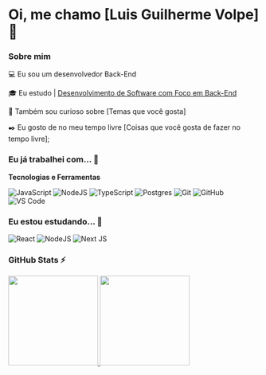 # Oi, me chamo [Luis Guilherme Volpe] 👋

### Sobre mim

💻 Eu sou um desenvolvedor Back-End 

<!-- Isso é um comentário, não irá aparecer no seu perfil
(Abaixo você seleciona o curso que você está fazendo no momento) -->

🎓 Eu estudo | [Desenvolvimento de Software com Foco em Back-End](https://cubos.academy/cursos/desenvolvimento-de-software-v2)

🔎 Também sou curioso sobre [Temas que você gosta]

✒️ Eu gosto de no meu tempo livre [Coisas que você gosta de fazer no tempo livre];

### Eu já trabalhei com... 🔧

**Tecnologias e Ferramentas**

<!-- (Aqui você pode adicionar tecnologias que aprendeu no curso, já listamos algumas delas, e outras que já domina)) -->

![JavaScript](https://img.shields.io/badge/javascript-%23323330.svg?style=for-the-badge&logo=javascript&logoColor=%23F7DF1E)
![NodeJS](https://img.shields.io/badge/node.js-6DA55F?style=for-the-badge&logo=node.js&logoColor=white)
![TypeScript](https://img.shields.io/badge/typescript-%23007ACC.svg?style=for-the-badge&logo=typescript&logoColor=white)
![Postgres](https://img.shields.io/badge/postgres-%23316192.svg?style=for-the-badge&logo=postgresql&logoColor=white)
![Git](https://img.shields.io/badge/git-%23F05033.svg?style=for-the-badge&logo=git&logoColor=white)
![GitHub](https://img.shields.io/badge/github-%23121011.svg?style=for-the-badge&logo=github&logoColor=white)
![VS Code](https://img.shields.io/badge/VS%20Code-0078d7.svg?style=for-the-badge&logo=visual-studio-code&logoColor=white)

<!-- (Já colocar tecnologias do On Demand que aprende no curso)) -->

### Eu estou estudando... 🧩
<!-- (Aqui você pode adicionar tecnologias que está estudando, inclusive para aumentar essa lista você listamos algumas das tecnologias ensinadas na nossa [Assinatura On Demand](https://cubos.academy/cubosondemand)) -->

![React](https://img.shields.io/badge/react-%2320232a.svg?style=for-the-badge&logo=react&logoColor=%2361DAFB)
![NodeJS](https://img.shields.io/badge/node.js-6DA55F?style=for-the-badge&logo=node.js&logoColor=white)
![Next JS](https://img.shields.io/badge/Next-black?style=for-the-badge&logo=next.js&logoColor=white)

<!-- (Você pode adicionar novas tecnologias insira ![Nome da Tecnologia](https://img.shields.io/badge/-[Nome da tecnologia]-[Cor do fundo]?style=flat-square&logo=[Nome da tecnologia])) -->

<!--
Substitua o usuário lbguilherme pelo seu usuário no GitHub.
-->

### GitHub Stats ⚡
<div>
<a href="https://github.com/LgVolpe">
<img height="180em" src="https://github-readme-stats.vercel.app/api/top-langs/?username=LgVolpe&layout=compact&langs_count=7&theme=dracula"/>
<img height="180em" src="https://github-readme-stats.vercel.app/api?username=LgVolpe&show_icons=true&theme=dracula&include_all_commits=true&count_private=true"/>
</div>

<!--
**academy-readme-template** is a ✨ _special_ ✨ repository because its `README.md` (this file) appears on your GitHub profile.
-->
